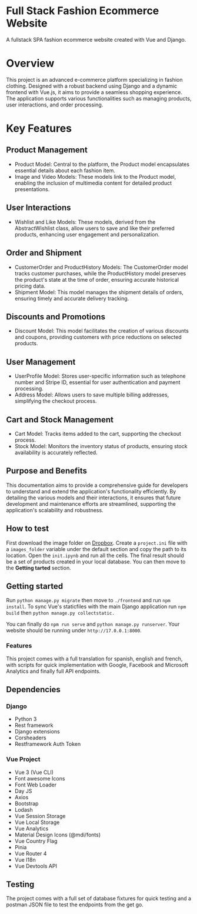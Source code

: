 # Full Stack Fashion Ecommerce Website

A fullstack SPA fashion ecommerce website created with Vue and Django.

# Overview
This project is an advanced e-commerce platform specializing in fashion clothing. Designed with a robust backend using Django and a dynamic frontend with Vue.js, it aims to provide a seamless shopping experience. The application supports various functionalities such as managing products, user interactions, and order processing.

# Key Features

## Product Management
* Product Model: Central to the platform, the Product model encapsulates essential details about each fashion item.
* Image and Video Models: These models link to the Product model, enabling the inclusion of multimedia content for detailed product presentations.

## User Interactions
* Wishlist and Like Models: These models, derived from the AbstractWishlist class, allow users to save and like their preferred products, enhancing user engagement and personalization.

## Order and Shipment
* CustomerOrder and ProductHistory Models: The CustomerOrder model tracks customer purchases, while the ProductHistory model preserves the product's state at the time of order, ensuring accurate historical pricing data.
* Shipment Model: This model manages the shipment details of orders, ensuring timely and accurate delivery tracking.

## Discounts and Promotions
* Discount Model: This model facilitates the creation of various discounts and coupons, providing customers with price reductions on selected products.

## User Management
* UserProfile Model: Stores user-specific information such as telephone number and Stripe ID, essential for user authentication and payment processing.
* Address Model: Allows users to save multiple billing addresses, simplifying the checkout process.

## Cart and Stock Management
* Cart Model: Tracks items added to the cart, supporting the checkout process.
* Stock Model: Monitors the inventory status of products, ensuring stock availability is accurately reflected.

## Purpose and Benefits
This documentation aims to provide a comprehensive guide for developers to understand and extend the application's functionality efficiently. By detailing the various models and their interactions, it ensures that future development and maintenance efforts are streamlined, supporting the application's scalability and robustness.

## How to test

First download the image folder on [Dropbox](https://www.dropbox.com/sh/hqll9tutdy7wji0/AACsJSeDAqyr-Oeic44OXSL9a?dl=0). Create a `project.ini` file with a `images_folder` variable under the default section and copy the path to its location. Open the `init.ipynb` and run all the cells. The final result should be a set of products created in your local database. You can then move to the __Getting tarted__ section.

## Getting started

Run `python manage.py migrate` then move to `./frontend` and run `npm install`. To sync Vue's staticfiles with the main Django application run `npm build` then `python manage.py collectstatic.`

You can finally do `npm run serve` and `python manage.py runserver`. Your website should be running under `http://17.0.0.1:8000`.

### Features

This project comes with a full translation for spanish, english and french, with scripts for quick implementation with Google, Facebook and Microsoft Analytics and finally full API endpoints.

## Dependencies

### Django

* Python 3
* Rest framework
* Django extensions
* Corsheaders
* Restframework Auth Token

### Vue Project

* Vue 3 (Vue CLI)
* Font awesome Icons
* Font Web Loader
* Day JS
* Axios
* Bootstrap
* Lodash
* Vue Session Storage
* Vue Local Storage
* Vue Analytics
* Material Design Icons (@mdi/fonts)
* Vue Country Flag
* Pinia
* Vue Router 4
* Vue I18n
* Vue Devtools API

## Testing

The project comes with a full set of database fixtures for quick testing and a postman JSON file to test the endpoints from the get go.
